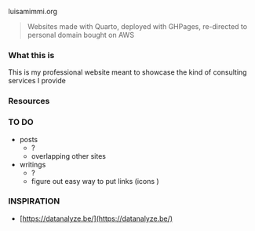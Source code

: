 luisamimmi.org

> Websites made with Quarto, deployed with GHPages, re-directed to personal domain bought on AWS


### What this is 
This is my professional website meant to showcase the kind of consulting services I provide 

### Resources 
 

### TO DO

+ posts
	+ ? 
	+ overlapping other sites
+ writings
	+ ? 
	- figure out easy way to put links (icons )


### INSPIRATION

+ [https://datanalyze.be/](https://datanalyze.be/)
